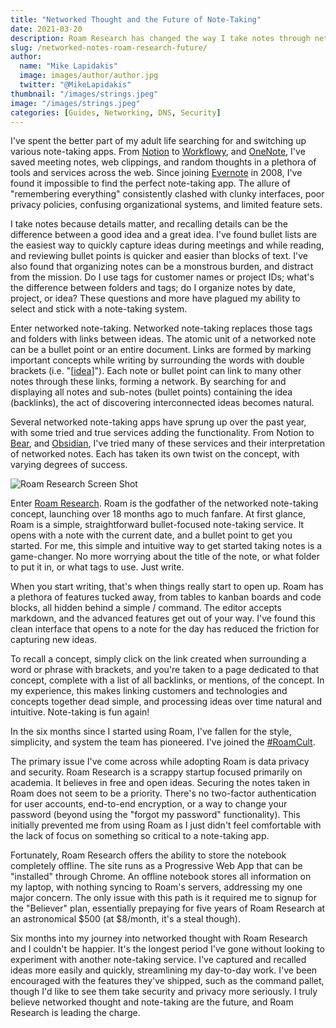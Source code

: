 ```yaml
---
title: "Networked Thought and the Future of Note-Taking"
date: 2021-03-20
description: Roam Research has changed the way I take notes through networked thought
slug: /networked-notes-roam-research-future/
author:
  name: "Mike Lapidakis"
  image: images/author/author.jpg
  twitter: "@MikeLapidakis"
thumbnail: "/images/strings.jpeg"
image: "/images/strings.jpeg"
categories: [Guides, Networking, DNS, Security]
---
```


I've spent the better part of my adult life searching for and switching up various note-taking apps. From [Notion](https://www.notion.so/) to [Workflowy](https://workflowy.com/), and [OneNote](https://www.onenote.com/), I've saved meeting notes, web clippings, and random thoughts in a plethora of tools and services across the web. Since joining [Evernote](https://evernote.com/) in 2008, I've found it impossible to find the perfect note-taking app. The allure of "remembering everything" consistently clashed with clunky interfaces, poor privacy policies, confusing organizational systems, and limited feature sets.

I take notes because details matter, and recalling details can be the difference between a good idea and a great idea. I've found bullet lists are the easiest way to quickly capture ideas during meetings and while reading, and reviewing bullet points is quicker and easier than blocks of text. I've also found that organizing notes can be a monstrous burden, and distract from the mission. Do I use tags for customer names or project IDs; what's the difference between folders and tags; do I organize notes by date, project, or idea? These questions and more have plagued my ability to select and stick with a note-taking system.

Enter networked note-taking. Networked note-taking replaces those tags and folders with links between ideas. The atomic unit of a networked note can be a bullet point or an entire document. Links are formed by marking important concepts while writing by surrounding the words with double brackets (i.e. "[[idea](#)]"). Each note or bullet point can link to many other notes through these links, forming a network. By searching for and displaying all notes and sub-notes (bullet points) containing the idea (backlinks), the act of discovering interconnected ideas becomes natural.

Several networked note-taking apps have sprung up over the past year, with some tried and true services adding the functionality. From Notion to [Bear](https://bear.app/ "Bear"), and [Obsidian](https://obsidian.md/ "Obsidian"), I've tried many of these services and their interpretation of networked notes. Each has taken its own twist on the concept, with varying degrees of success.

![Roam Research Screen Shot](/images/roam.png)

Enter [Roam Research](https://roamresearch.com/ "Roam Research"). Roam is the godfather of the networked note-taking concept, launching over 18 months ago to much fanfare. At first glance, Roam is a simple, straightforward bullet-focused note-taking service. It opens with a note with the current date, and a bullet point to get you started. For me, this simple and intuitive way to get started taking notes is a game-changer. No more worrying about the title of the note, or what folder to put it in, or what tags to use. Just write.

When you start writing, that's when things really start to open up. Roam has a plethora of features tucked away, from tables to kanban boards and code blocks, all hidden behind a simple / command. The editor accepts markdown, and the advanced features get out of your way. I've found this clean interface that opens to a note for the day has reduced the friction for capturing new ideas.

To recall a concept, simply click on the link created when surrounding a word or phrase with brackets, and you're taken to a page dedicated to that concept, complete with a list of all backlinks, or mentions, of the concept. In my experience, this makes linking customers and technologies and concepts together dead simple, and processing ideas over time natural and intuitive. Note-taking is fun again!

In the six months since I started using Roam, I've fallen for the style, simplicity, and system the team has pioneered. I've joined the [\#RoamCult](https://twitter.com/hashtag/roamcult "#RoamCult").

The primary issue I've come across while adopting Roam is data privacy and security. Roam Research is a scrappy startup focused primarily on academia. It believes in free and open ideas. Securing the notes taken in Roam does not seem to be a priority. There's no two-factor authentication for user accounts, end-to-end encryption, or a way to change your password (beyond using the "forgot my password" functionality). This initially prevented me from using Roam as I just didn't feel comfortable with the lack of focus on something so critical to a note-taking app.

Fortunately, Roam Research offers the ability to store the notebook completely offline. The site runs as a Progressive Web App that can be "installed" through Chrome. An offline notebook stores all information on my laptop, with nothing syncing to Roam's servers, addressing my one major concern. The only issue with this path is it required me to signup for the "Believer" plan, essentially prepaying for five years of Roam Research at an astronomical $500 (at $8/month, it's a steal though).

Six months into my journey into networked thought with Roam Research and I couldn't be happier. It's the longest period I've gone without looking to experiment with another note-taking service. I've captured and recalled ideas more easily and quickly, streamlining my day-to-day work. I've been encouraged with the features they've shipped, such as the command pallet, though I'd like to see them take security and privacy more seriously. I truly believe networked thought and note-taking are the future, and Roam Research is leading the charge.
